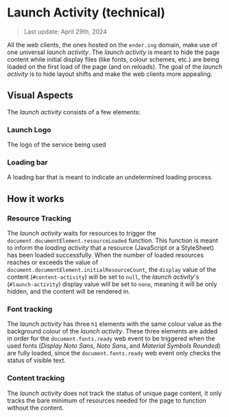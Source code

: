 # Launch Activity (technical)

> Last update: April 29th, 2024

All the web clients, the ones hosted on the `ender.ing` domain, make use of one universal *launch activity*. The *launch activity* is meant to hide the page content while initial display files (like fonts, colour schemes, etc.) are being loaded on the first load of the page (and on reloads). The goal of the *launch activity* is to hide layout shifts and make the web clients more appealing.

## Visual Aspects

The *launch activity* consists of a few elements:

### Launch Logo

The logo of the service being used

### Loading bar

A loading bar that is meant to indicate an undetermined loading process.

## How it works

### Resource Tracking

The *launch activity* waits for resources to trigger the `document.documentElement.resourceLoaded` function. This function is meant to inform the *loading activity* that a resource (JavaScript or a StyleSheet) has been loaded successfully. When the number of loaded resources reaches or exceeds the value of `document.documentElement.initialResourceCount`, the `display` value of the content (`#content-activity`) will be set to `null`, the *launch activity*'s (`#launch-activity`) display value will be set to `none`, meaning it will be only hidden, and the content will be rendered in.

### Font tracking

The *launch activity* has three `h1` elements with the same colour value as the background colour of the *launch activity*. These three elements are added in order for the `document.fonts.ready` web event to be triggered when the used fonts (*Display Noto Sans*, *Noto Sans*, and *Material Symbols Rounded*) are fully loaded, since the `document.fonts.ready` web event only checks the status of visible text.

### Content tracking

The *launch activity* does not track the status of unique page content, it only tracks the bare minimum of resources needed for the page to function without the content.
